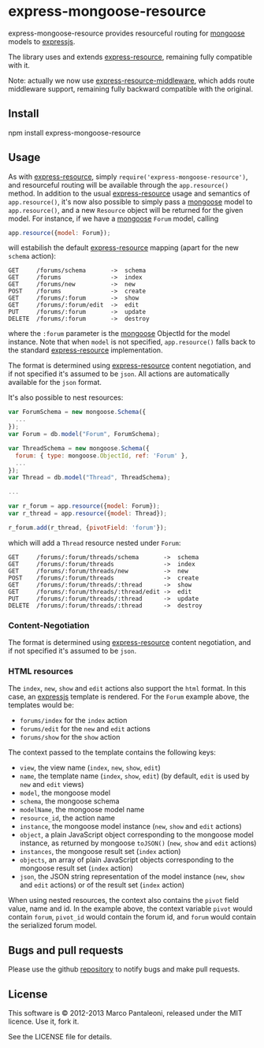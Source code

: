 # express-mongoose-resource

express-mongoose-resource provides resourceful routing for [mongoose][] models to [expressjs][].

The library uses and extends [express-resource][], remaining fully compatible with it.

Note: actually we now use [express-resource-middleware][], which adds route middleware support, remaining fully backward compatible with the original.

## Install

npm install express-mongoose-resource

## Usage

As with [express-resource][], simply `require('express-mongoose-resource')`, and resourceful routing will be available through the `app.resource()` method.
In addition to the usual [express-resource][] usage and semantics of `app.resource()`, it's now also possible to simply pass a [mongoose][] model to `app.resource()`, and
a new `Resource` object will be returned for the given model.
For instance, if we have a [mongoose][] `Forum` model, calling

```javascript
app.resource({model: Forum});
```

will estabilish the default [express-resource][] mapping (apart for the new `schema` action):

    GET     /forums/schema       ->  schema
    GET     /forums              ->  index
    GET     /forums/new          ->  new
    POST    /forums              ->  create
    GET     /forums/:forum       ->  show
    GET     /forums/:forum/edit  ->  edit
    PUT     /forums/:forum       ->  update
    DELETE  /forums/:forum       ->  destroy

where the `:forum` parameter is the [mongoose][] ObjectId for the model instance.
Note that when `model` is not specified, `app.resource()` falls back to the standard [express-resource][] implementation.

The format is determined using [express-resource][] content negotiation, and if not specified it's assumed to be `json`.
All actions are automatically available for the `json` format.

It's also possible to nest resources:

```javascript
var ForumSchema = new mongoose.Schema({
  ...
});
var Forum = db.model("Forum", ForumSchema);

var ThreadSchema = new mongoose.Schema({
  forum: { type: mongoose.ObjectId, ref: 'Forum' },
  ...
});
var Thread = db.model("Thread", ThreadSchema);

...

var r_forum = app.resource({model: Forum});
var r_thread = app.resource({model: Thread});

r_forum.add(r_thread, {pivotField: 'forum'});
```

which will add a `Thread` resource nested under `Forum`:

    GET     /forums/:forum/threads/schema       ->  schema
    GET     /forums/:forum/threads              ->  index
    GET     /forums/:forum/threads/new          ->  new
    POST    /forums/:forum/threads              ->  create
    GET     /forums/:forum/threads/:thread      ->  show
    GET     /forums/:forum/threads/:thread/edit ->  edit
    PUT     /forums/:forum/threads/:thread      ->  update
    DELETE  /forums/:forum/threads/:thread      ->  destroy

### Content-Negotiation

The format is determined using [express-resource][] content negotiation, and if not specified it's assumed to be `json`.

### HTML resources

The `index`, `new`, `show` and `edit` actions also support the `html` format. In this case, an [expressjs][] template is rendered.
For the `Forum` example above, the templates would be:

- `forums/index` for the `index` action
- `forums/edit` for the `new` and `edit` actions
- `forums/show` for the `show` action

The context passed to the template contains the following keys:

- `view`, the view name (`index`, `new`, `show`, `edit`)
- `name`, the template name (`index`, `show`, `edit`) (by default, `edit` is used by `new` and `edit` views)
- `model`, the mongoose model
- `schema`, the mongoose schema
- `modelName`, the mongoose model name
- `resource_id`, the action name
- `instance`, the mongoose model instance (`new`, `show` and `edit` actions)
- `object`, a plain JavaScript object corresponding to the mongoose model instance, as returned by mongoose `toJSON()` (`new`, `show` and `edit` actions)
- `instances`, the mongoose result set (`index` action)
- `objects`, an array of plain JavaScript objects corresponding to the mongoose result set (`index` action)
- `json`, the JSON string representation of the model instance (`new`, `show` and `edit` actions) or of the result set  (`index` action)

When using nested resources, the context also contains the `pivot` field value, name and id. In the example above, the context variable `pivot` would contain `forum`, `pivot_id` would contain the forum id, and `forum` would contain the serialized forum model.

## Bugs and pull requests

Please use the github [repository][] to notify bugs and make pull requests.

## License

This software is © 2012-2013 Marco Pantaleoni, released under the MIT licence. Use it, fork it.

See the LICENSE file for details.

[mongoose]: http://mongoosejs.com
[express-resource]: http://github.com/visionmedia/express-resource
[express-resource-middleware]: https://npmjs.org/package/express-resource-middleware
[CoffeeScript]: http://jashkenas.github.com/coffee-script/
[nodejs]: http://nodejs.org/
[expressjs]: http://expressjs.com
[Mocha]: http://visionmedia.github.com/mocha/
[Jade]: http://jade-lang.com
[repository]: http://github.com/panta/express-mongoose-resource
